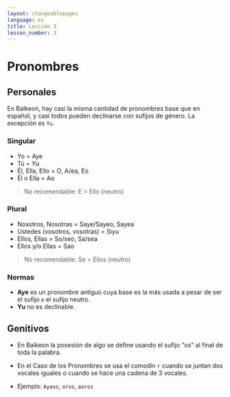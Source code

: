 ```yaml
---
layout: changeablepages
language: es
title: Lección 3
lesson_number: 3
---
```

 
# Pronombres 

## Personales

En Balkeon, hay casi la misma cantidad de pronombres base que en español, y casi todos pueden declinarse con sufijos de género. La excepción es `Yu`.

### Singular

- Yo = Aye
- Tú = Yu
- Él, Ella, Ello = O, A/ea, Eo
- Él o Ella = Ao
> No recomendable: E = Ello (neutro)

### Plural

- Nosotros, Nosotras = Saye/Sayeo, Sayea
- Ustedes (vosotros, vosotras) = Siyu
- Ellos, Ellas = So/seo, Sa/sea
- Ellos y/o Ellas = Sao
> No recomendable: Se = Ellos (neutro)

### Normas

- **Aye** es un pronombre antiguo cuya base es la más usada a pesar de ser el sufijo `e` el sufijo neutro.
- **Yu** no es declinable.

## Genitivos

- En Balkeon la posesión de algo se define usando el sufijo "os" al final de toda la palabra.

- En el Caso de los Pronombres se usa el comodín `r` cuando se juntan dos vocales iguales o cuando se hace una cadena de 3 vocales.

- Ejemplo: `Ayeos`, `oros`, `aoros`
